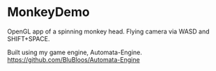 # MonkeyDemo
OpenGL app of a spinning monkey head. Flying camera via WASD and SHIFT+SPACE.

Built using my game engine, Automata-Engine. https://github.com/BluBloos/Automata-Engine
